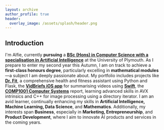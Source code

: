 ```yaml
---
layout: archive
author_profile: true
header:
  overlay_image: /assets/splash/header.png
---
```

<!--
[ ] IMPLEMENT DARK MODE TOGGLE
-->

## Introduction

I'm Alfie, currently **pursuing** a [**BSc (Hons) in Computer Science with a specialisation in Artificial Intelligence**](https://github.com/alfie-ns/alfie-ns.github.io/blob/main/BSc_Computer_Science.pdf) at the University of Plymouth. As I prepare to enter my second year this Autumn, I am on track to achieve a **first-class honours degree**, particularly excelling in **mathematical modules**—a subject I am deeply passionate about. My portfolio includes projects like [**Dr. Fit**](https://github.com/alfie-ns/1004-DrFit), a comprehensive health and fitness assistant using Python and Flask, the [**VidBriefs iOS app**](https://apps.apple.com/gb/app/vidbriefs/id6471598372) for summarising videos using [**Swift**](https://github.com/alfie-ns/VidBriefs-APP), the [**COMP1001 Computer Systems**](https://github.com/alfie-ns/1001-CW) report, learning advanced skills in AVX intrinsics and C++ for image processing using a directory iterator. I am an avid learner, continually enhancing my skills in **Artificial Intelligence, Machine Learning, Data Science**, and **Mathematics**. Additionally, my interests span **Business**, especially in **Marketing, Entrepreneurship**, and **Product Development**, where I aim to innovate AI products and services in the coming years.

<!--
<!-- | `<img src="{{ site.url }}{{ site.baseurl }}/assets/images/test-image.png" alt="">` | An image in a table | -->

<!-- `<img src="{{ site.url }}{{ site.baseurl }}/assets/images/test-image.png" alt="">` -->

<!--An image above that isn't in a table. -->

<!--## Heading Level 2

### Heading Level 3

Lorem ipsum dolor sit amet, consectetur adipiscing elit, sed do eiusmod tempor incididunt ut labore et dolore magna aliqua. Ut enim ad minim veniam, quis nostrud exercitation ullamco laboris nisi ut aliquip ex ea commodo consequat. Duis aute irure dolor in reprehenderit in voluptate velit esse cillum dolore eu fugiat nulla pariatur. Excepteur sint occaecat cupidatat non proident, sunt in culpa qui officia deserunt mollit anim id est laborum.

Lorem ipsum dolor sit amet, consectetur adipiscing elit, sed do eiusmod tempor incididunt ut labore et dolore magna aliqua. Ut enim ad minim veniam, quis nostrud exercitation ullamco laboris nisi ut aliquip ex ea commodo consequat. Duis aute irure dolor in reprehenderit in voluptate velit esse cillum dolore eu fugiat nulla pariatur. Excepteur sint occaecat cupidatat non proident, sunt in culpa qui officia deserunt mollit anim id est laborum.

-->
